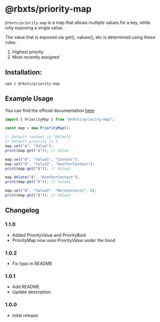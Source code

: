 # @rbxts/priority-map
`@rbxts/priority-map` is a map that allows multiple values for a key, while only exposing a single value.

The value that is exposed via get(), values(), etc is determined using these rules:
1. Highest priority
2. Most recently assigned

## Installation:

```npm i @rbxts/priority-map```

## Example Usage
You can find the official documentation [here](https://fireboltofdeath.dev/docs/priority-map)
```typescript
import { PriorityMap } from "@rbxts/priority-map";

const map = new PriorityMap();

// Default context is "Default"
// Default priority is 1
map.set("A", "Value");
print(map.get("A")); // Value

map.set("B", "Value1", "Context");
map.set("B", "Value2", "AnotherContext");
print(map.get("B")); // Value2

map.delete("B", "AnotherContext");
print(map.get("B")); // Value1

map.set("B", "Value3", "MoreContexts", 0);
print(map.get("B")); // Value1

```

## Changelog

### 1.1.0
- Added PriorityValue and PriorityBool
- PriorityMap now uses PriorityValue under the hood

### 1.0.2
- Fix typo in README

### 1.0.1
- Add README
- Update description

### 1.0.0
- Inital release
